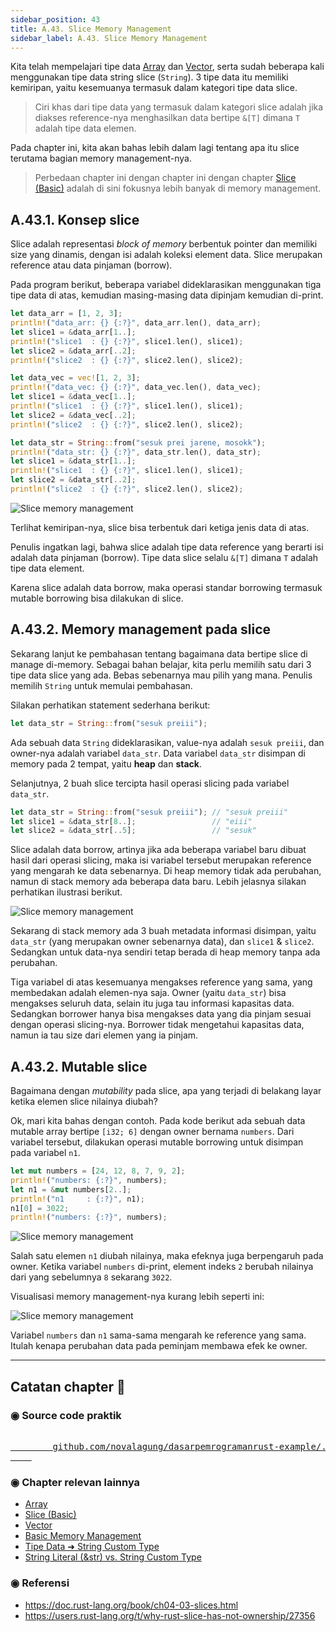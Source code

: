 ```yaml
---
sidebar_position: 43
title: A.43. Slice Memory Management
sidebar_label: A.43. Slice Memory Management
---
```


Kita telah mempelajari tipe data [Array](/basic/array) dan [Vector](/basic/vector), serta sudah beberapa kali menggunakan tipe data string slice (`String`). 3 tipe data itu memiliki kemiripan, yaitu kesemuanya termasuk dalam kategori tipe data slice.

> Ciri khas dari tipe data yang termasuk dalam kategori slice adalah jika diakses reference-nya menghasilkan data bertipe `&[T]` dimana `T` adalah tipe data elemen.

Pada chapter ini, kita akan bahas lebih dalam lagi tentang apa itu slice terutama bagian memory management-nya.

> Perbedaan chapter ini dengan chapter ini dengan chapter [Slice (Basic)](/basic/slice) adalah di sini fokusnya lebih banyak di memory management.

## A.43.1. Konsep slice

Slice adalah representasi *block of memory* berbentuk pointer dan memiliki size yang dinamis, dengan isi adalah koleksi element data. Slice merupakan reference atau data pinjaman (borrow).

Pada program berikut, beberapa variabel dideklarasikan menggunakan tiga tipe data di atas, kemudian masing-masing data dipinjam kemudian di-print.

```rust
let data_arr = [1, 2, 3];
println!("data_arr: {} {:?}", data_arr.len(), data_arr);
let slice1 = &data_arr[1..];
println!("slice1  : {} {:?}", slice1.len(), slice1);
let slice2 = &data_arr[..2];
println!("slice2  : {} {:?}", slice2.len(), slice2);

let data_vec = vec![1, 2, 3];
println!("data_vec: {} {:?}", data_vec.len(), data_vec);
let slice1 = &data_vec[1..];
println!("slice1  : {} {:?}", slice1.len(), slice1);
let slice2 = &data_vec[..2];
println!("slice2  : {} {:?}", slice2.len(), slice2);

let data_str = String::from("sesuk prei jarene, mosokk");
println!("data_str: {} {:?}", data_str.len(), data_str);
let slice1 = &data_str[1..];
println!("slice1  : {} {:?}", slice1.len(), slice1);
let slice2 = &data_str[..2];
println!("slice2  : {} {:?}", slice2.len(), slice2);
```

![Slice memory management](img/slice-memory-management-1.png)

Terlihat kemiripan-nya, slice bisa terbentuk dari ketiga jenis data di atas.

Penulis ingatkan lagi, bahwa slice adalah tipe data reference yang berarti isi adalah data pinjaman (borrow). Tipe data slice selalu `&[T]` dimana `T` adalah tipe data element.

Karena slice adalah data borrow, maka operasi standar borrowing termasuk mutable borrowing bisa dilakukan di slice.

## A.43.2. Memory management pada slice

Sekarang lanjut ke pembahasan tentang bagaimana data bertipe slice di manage di-memory. Sebagai bahan belajar, kita perlu memilih satu dari 3 tipe data slice yang ada. Bebas sebenarnya mau pilih yang mana. Penulis memilih `String` untuk memulai pembahasan.

Silakan perhatikan statement sederhana berikut:

```rust
let data_str = String::from("sesuk preiii");
```

Ada sebuah data `String` dideklarasikan, value-nya adalah `sesuk preiii`, dan owner-nya adalah variabel `data_str`. Data variabel `data_str` disimpan di memory pada 2 tempat, yaitu **heap** dan **stack**.

Selanjutnya, 2 buah slice tercipta hasil operasi slicing pada variabel `data_str`.

```rust
let data_str = String::from("sesuk preiii"); // "sesuk preiii"
let slice1 = &data_str[8..];                 // "eiii"
let slice2 = &data_str[..5];                 // "sesuk"
```

Slice adalah data borrow, artinya jika ada beberapa variabel baru dibuat hasil dari operasi slicing, maka isi variabel tersebut merupakan reference yang mengarah ke data sebenarnya. Di heap memory tidak ada perubahan, namun di stack memory ada beberapa data baru. Lebih jelasnya silakan perhatikan ilustrasi berikut.

![Slice memory management](img/slice-memory-management-2.png)

Sekarang di stack memory ada 3 buah metadata informasi disimpan, yaitu `data_str` (yang merupakan owner sebenarnya data), dan `slice1` & `slice2`. Sedangkan untuk data-nya sendiri tetap berada di heap memory tanpa ada perubahan.

Tiga variabel di atas kesemuanya mengakses reference yang sama, yang membedakan adalah elemen-nya saja. Owner (yaitu `data_str`) bisa mengakses seluruh data, selain itu juga tau informasi kapasitas data. Sedangkan borrower hanya bisa mengakses data yang dia pinjam sesuai dengan operasi slicing-nya. Borrower tidak mengetahui kapasitas data, namun ia tau size dari elemen yang ia pinjam.

## A.43.2. Mutable slice

Bagaimana dengan *mutability* pada slice, apa yang terjadi di belakang layar ketika elemen slice nilainya diubah?

Ok, mari kita bahas dengan contoh. Pada kode berikut ada sebuah data mutable array bertipe `[i32; 6]` dengan owner bernama `numbers`. Dari variabel tersebut, dilakukan operasi mutable borrowing untuk disimpan pada variabel `n1`.

```rust
let mut numbers = [24, 12, 8, 7, 9, 2];
println!("numbers: {:?}", numbers);
let n1 = &mut numbers[2..];
println!("n1     : {:?}", n1);
n1[0] = 3022;
println!("numbers: {:?}", numbers);
```

![Slice memory management](img/slice-memory-management-3.png)

Salah satu elemen `n1` diubah nilainya, maka efeknya juga berpengaruh pada owner. Ketika variabel `numbers` di-print, element indeks `2` berubah nilainya dari yang sebelumnya `8` sekarang `3022`.

Visualisasi memory management-nya kurang lebih seperti ini:

![Slice memory management](img/slice-memory-management-4.png)

Variabel `numbers` dan `n1` sama-sama mengarah ke reference yang sama. Itulah kenapa perubahan data pada peminjam membawa efek ke owner.

---

## Catatan chapter 📑

### ◉ Source code praktik

<pre>
    <a href="https://github.com/novalagung/dasarpemrogramanrust-example/tree/master/slice_memory_management">
        github.com/novalagung/dasarpemrogramanrust-example/../slice_memory_management
    </a>
</pre>

### ◉ Chapter relevan lainnya

- [Array](/basic/array)
- [Slice (Basic)](/basic/slice)
- [Vector](/basic/vector)
- [Basic Memory Management](/basic/basic-memory-management)
- [Tipe Data ➜ String Custom Type](/basic/tipe-data-custom-type-string-slice)
- [String Literal (&str) vs. String Custom Type](/basic/string-slice-vs-string-literal)

### ◉ Referensi

- https://doc.rust-lang.org/book/ch04-03-slices.html
- https://users.rust-lang.org/t/why-rust-slice-has-not-ownership/27356
